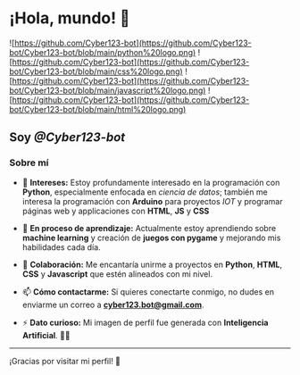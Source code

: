# ¡Hola, mundo! 👋

![https://github.com/Cyber123-bot](https://github.com/Cyber123-bot/Cyber123-bot/blob/main/python%20logo.png)
![https://github.com/Cyber123-bot](https://github.com/Cyber123-bot/Cyber123-bot/blob/main/css%20logo.png)
![https://github.com/Cyber123-bot](https://github.com/Cyber123-bot/Cyber123-bot/blob/main/javascript%20logo.png)
![https://github.com/Cyber123-bot](https://github.com/Cyber123-bot/Cyber123-bot/blob/main/html%20logo.png)
## Soy *@Cyber123-bot*

### Sobre mí
- 👀 **Intereses:**
  Estoy profundamente interesado en la programación con **Python**, especialmente enfocada en *ciencia de datos*;
  también me interesa la programación con **Arduino** para proyectos *IOT* y programar páginas web y applicaciones con **HTML**, **JS** y **CSS**
- 🌱 **En proceso de aprendizaje:**
  Actualmente estoy aprendiendo sobre **machine learning** y creación de **juegos con pygame** y mejorando mis habilidades cada día.

- 💞️ **Colaboración:**
  Me encantaría unirme a proyectos en **Python**, **HTML**, **CSS** y **Javascript** que estén alineados con mi nivel.

- 📫 **Cómo contactarme:**
  Si quieres conectarte conmigo, no dudes en enviarme un correo a **cyber123.bot@gmail.com**.

- ⚡ **Dato curioso:**
  Mi imagen de perfil fue generada con **Inteligencia Artificial**. 🤖✨

---
¡Gracias por visitar mi perfil! 🚀

